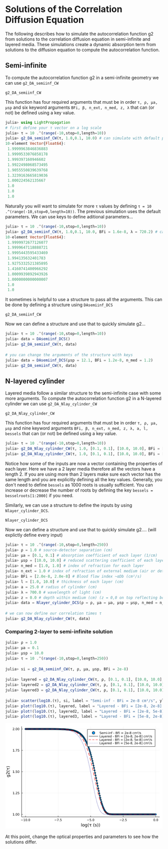 # Solutions of the Correlation Diffusion Equation

The following describes how to simulate the autocorrelation function g2 from solutions to the correlation diffusion equation in semi-infinite and layered media.
These simulations create a dynamic absorption term from solutions to the diffusion equation to compute the autocorrelation function.

## Semi-infinite

To compute the autocorrelation function g2 in a semi-infinite geometry we can use `g2_DA_semiinf_CW`
```@docs
g2_DA_semiinf_CW
```

This function has four required arguments that must be in order `τ, ρ, μa, μsp` and six keyword arguments `BFi, β, n_ext, n_med, z, λ` that can (or not) be defined using a key value.

```julia
julia> using LightPropagation
# first define your τ vector on a log scale
julia> τ = 10 .^(range(-10,stop=0,length=10))
julia> g2_DA_semiinf_CW(τ, 1.0,0.1, 10.0) # can simulate with default parameters
10-element Vector{Float64}:
 1.9999963846836883
 1.9999533076858178
 1.999397160946602
 1.9922498068573495
 1.9055550839639768
 1.3239163665819036
 1.000224562135667
 1.0
 1.0
 1.0
```

Naturally you will want to simulate for more `τ` values by defining `τ = 10 .^(range(-10,stop=0,length=10))`.
The previous simulation uses the default parameters. We can use keys to define aditional parameters...
```julia
julia> τ = 10 .^(range(-10,stop=0,length=10))
julia> g2_DA_semiinf_CW(τ, 1.0,0.1, 10.0, BFi = 1.6e-8, λ = 720.2) # can simulate with default parameters
10-element Vector{Float64}:
 1.9999972677126077
 1.9999647118888721
 1.9995443595433469
 1.994135632401783
 1.9275332521385895
 1.4160741400966292
 1.0009939892943926
 1.0000000000000007
 1.0
 1.0
```

It sometimes is helpful to use a structure to pass all the arguments. This can be done by defining a structure using `DAsemiinf_DCS`

```@docs
g2_DA_semiinf_CW
```

Now we can define a structure and use that to quickly simulate g2...

```julia
julia> τ = 10 .^(range(-10,stop=0,length=10))
julia> data = DAsemiinf_DCS()
julia> g2_DA_semiinf_CW(τ, data)

# you can change the arguments of the structure with keys
julia> data = DAsemiinf_DCS(μsp = 12.1, BFi = 1.2e-8, n_med = 1.2)
julia> g2_DA_semiinf_CW(τ, data)
```

## N-layered cylinder

Layered media follow a similar structure to the semi-infinite case with some more arguments. To compute the autocorrelation function g2 in a N-layered cylinder we can use `g2_DA_Nlay_cylinder_CW`
```@docs
g2_DA_Nlay_cylinder_CW
```

This function has four required arguments that must be in order `τ, ρ, μa, μsp` and nine keyword arguments `BFi, β, n_ext, n_med, z, λ, a, l, bessels` that can (or not) be defined using a key value.

```julia
julia> τ = 10 .^(range(-10,stop=0,length=10))
julia> g2_DA_Nlay_cylinder_CW(τ, 1.0, [0.1, 0.1], [10.0, 10.0], BFi = [2.1e-8, 3.0e-8]) # only define BFi
julia> g2_DA_Nlay_cylinder_CW(τ, 1.0, [0.1, 0.1], [10.0, 10.0], BFi = [2.1e-8, 3.0e-8], l = [0.8, 3.0]) # define BFi with layer thickness
```

Notice how some of the inputs are now a vector containing the properties of each layer. Here we have a 2 layer media therefore all the vectors have a length 2. If you are using more than 2 layers make sure each vector has the same length and you are explicitly defining all the key values. Generally, you don't need to define `bessels` as 1000 roots is usually sufficient. You can increase or decrease the number of roots by defining the key `bessels = besselroots[1:2000]` if you need.

Similarly, we can use a structure to define the inputs by using `Nlayer_cylinder_DCS`.
```@docs
Nlayer_cylinder_DCS
```

Now we can define a structure and use that to quickly simulate g2.... (will explictly define every input)
```julia
julia> τ = 10 .^(range(-10,stop=0,length=250))
julia> ρ = 1.0 # source-detector separation (cm)
julia> μa = [0.1, 0.1] # absorption coefficient of each layer (1/cm)
julia> μsp = [10.0, 10.0] # reduced scattering coefficient of each layer (1/cm)
julia> n_med = [1.0, 1.0] # index of refraction for each layer
julia> n_ext = 1.0 # index of refraction of external medium (air or detector)
julia> BFi = [2.0e-8, 2.0e-8] # Blood flow index ~αDb (cm²/s)
julia> l = [1.0, 10.0] # thickness of each layer (cm)
julia> a = 25.0 # radius of cylinder (cm)
julia> λ = 700.0 # wavelength of light (cm)
julia> z = 0.0 # depth within medium (cm) (z = 0,0 on top reflecting boudnary)
julia> data = Nlayer_cylinder_DCS(ρ = ρ, μa = μa, μsp = μsp, n_med = n_med, n_ext = n_ext, β = β, λ = λ, BFi = BFi, z = z, a = a, l = l, bessels = besselroots[1:2000])

# we can now define our correlation times τ
julia> g2_DA_Nlay_cylinder_CW(τ, data) 
```


### Comparing 2-layer to semi-infinite solution

```julia
julia> ρ = 1.0
julia> μa = 0.1
julia> μsp = 10.0
julia> τ = 10 .^(range(-10,stop=0,length=250))

julia> si = g2_DA_semiinf_CW(τ, ρ, μa, μsp, BFi = 2e-8)

julia> layered = g2_DA_Nlay_cylinder_CW(τ, ρ, [0.1, 0.1], [10.0, 10.0], BFi = [2.0e-8, 2.0e-8], l = [0.5, 10.0])
julia> layered2 = g2_DA_Nlay_cylinder_CW(τ, ρ, [0.1, 0.1], [10.0, 10.0], BFi = [2.0e-8, 5.0e-8], l = [0.5, 10.0])
julia> layered3 = g2_DA_Nlay_cylinder_CW(τ, ρ, [0.1, 0.1], [10.0, 10.0], BFi = [5.0e-8, 2.0e-8], l = [0.5, 10.0])

julia> scatter(log10.(τ), si, label = "Semi-inf - BFi = 2e-8 cm²/s", ylabel = "g2(τ)", xlabel = "log(τ (s))")
julia> plot!(log10.(τ), layered, label = "Layered - BFi = [2e-8, 2e-8] cm²/s", lw = 1.5, linecolor =:black)
julia> plot!(log10.(τ), layered2, label = "Layered - BFi = [2e-8, 5e-8] cm²/s", linestyle=:dash, lw = 1.5, linecolor =:red)
julia> plot!(log10.(τ), layered3, label = "Layered - BFi = [5e-8, 2e-8] cm²/s", linestyle=:dot, lw = 1.5, linecolor =:blue4)
```

![dcs_lay_comparison](./assets/DCS_lay_comparison.png)

At this point, change the optical properties and parameters to see how the solutions differ.
